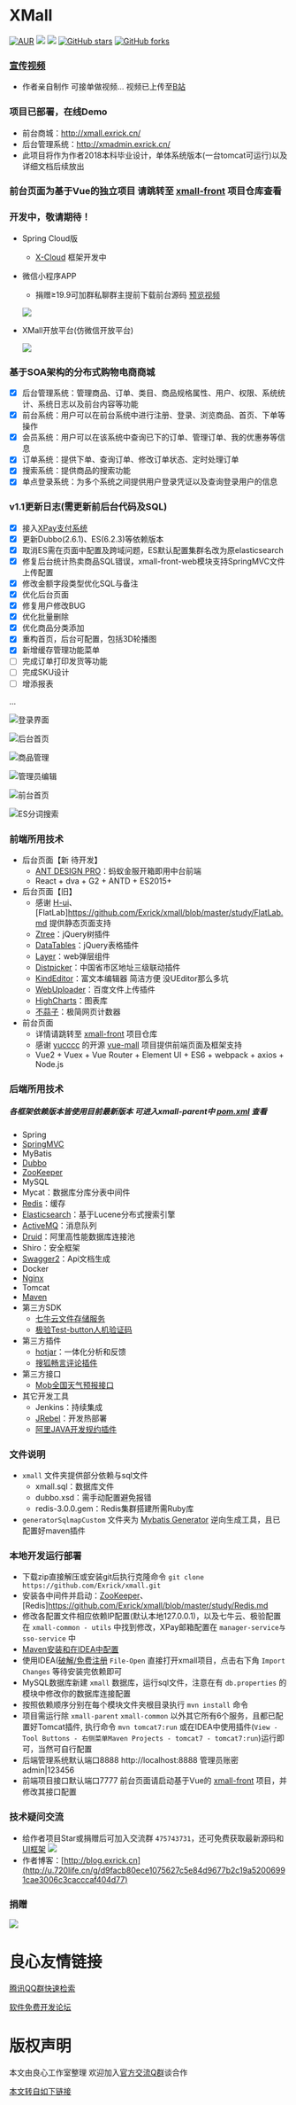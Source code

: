 # XMall
[![AUR](https://img.shields.io/aur/license/yaourt.svg)](https://github.com/Exrick/xmall/blob/master/License)
[![](https://img.shields.io/badge/Author-Exrick-orange.svg)](http://blog.exrick.cn)
[![](https://img.shields.io/badge/version-1.0-brightgreen.svg)](https://github.com/Exrick/xmall)
[![GitHub stars](https://img.shields.io/github/stars/Exrick/xmall.svg?style=social&label=Stars)](https://github.com/Exrick/xmall)
[![GitHub forks](https://img.shields.io/github/forks/Exrick/xmall.svg?style=social&label=Fork)](https://github.com/Exrick/xmall)
### [宣传视频](http://u.720life.cn/g/0b2e9c050c16e17e2de17da38fe221e14e891e7f464d808a8bfeaa8b64b73a975755db42cd94e8c8e680895eca0c9b51)
- 作者亲自制作 可接单做视频... 视频已上传至[B站](http://u.720life.cn/g/0b2e9c050c16e17e2de17da38fe221e14e891e7f464d808a8bfeaa8b64b73a975755db42cd94e8c8e680895eca0c9b51)
### 项目已部署，在线Demo
- 前台商城：http://xmall.exrick.cn/
- 后台管理系统：http://xmadmin.exrick.cn/
- 此项目将作为作者2018本科毕业设计，单体系统版本(一台tomcat可运行)以及详细文档后续放出
### 前台页面为基于Vue的独立项目 请跳转至 [xmall-front](http://u.720life.cn/g/54145d0471d91890860f7f8463c03046ffc8901a7640f779c6263e902647077c39e912e347a500f2bc472e73e458577f) 项目仓库查看
### 开发中，敬请期待！
- Spring Cloud版
    - [X-Cloud](http://u.720life.cn/g/54145d0471d91890860f7f8463c03046120bf27eb9d851fee2126e630f5040f45e86a8507c9a4d0ee8d21f76954d4015) 框架开发中
- 微信小程序APP 
    - 捐赠≥19.9可加群私聊群主提前下载前台源码 [预览视频](http://u.720life.cn/g/cbad280c284c0afc32b549dc6e61524e7b5a28c21a3c86b889c69476b9042f8ff0c3b9576ba3ffd284b8e1936a8f8f1b)

    ![](http://oweupqzdv.bkt.clouddn.com/%E5%B0%8F%E7%A8%8B%E5%BA%8F%E9%A2%84%E8%A7%881.png)

- XMall开放平台(仿微信开放平台)

    ![](http://oweupqzdv.bkt.clouddn.com/QQ%E6%88%AA%E5%9B%BE20171231172014.png)
### 基于SOA架构的分布式购物电商商城
- [x] 后台管理系统：管理商品、订单、类目、商品规格属性、用户、权限、系统统计、系统日志以及前台内容等功能
- [x] 前台系统：用户可以在前台系统中进行注册、登录、浏览商品、首页、下单等操作
- [x] 会员系统：用户可以在该系统中查询已下的订单、管理订单、我的优惠券等信息
- [x] 订单系统：提供下单、查询订单、修改订单状态、定时处理订单
- [x] 搜索系统：提供商品的搜索功能
- [x] 单点登录系统：为多个系统之间提供用户登录凭证以及查询登录用户的信息

### v1.1更新日志(需更新前后台代码及SQL)
- [x] 接入[XPay支付系统](http://u.720life.cn/g/54145d0471d91890860f7f8463c03046336d47cc5a778493ecb22d7d19989437)
- [x] 更新Dubbo(2.6.1)、ES(6.2.3)等依赖版本
- [x] 取消ES需在页面中配置及跨域问题，ES默认配置集群名改为原elasticsearch
- [x] 修复后台统计热卖商品SQL错误，xmall-front-web模块支持SpringMVC文件上传配置
- [x] 修改金额字段类型优化SQL与备注
- [x] 优化后台页面
- [x] 修复用户修改BUG
- [x] 优化批量删除
- [x] 优化商品分类添加
- [x] 重构首页，后台可配置，包括3D轮播图
- [x] 新增缓存管理功能菜单
- [ ] 完成订单打印发货等功能
- [ ] 完成SKU设计
- [ ] 增添报表

...

![](http://oweupqzdv.bkt.clouddn.com/QQ%E6%88%AA%E5%9B%BE20171119130819.jpg "登录界面")

![](http://oweupqzdv.bkt.clouddn.com/QQ%E6%88%AA%E5%9B%BE20171022174034.jpg "后台首页")

![](http://oweupqzdv.bkt.clouddn.com/QQ%E6%88%AA%E5%9B%BE20171022224322.jpg "商品管理")

![](http://oweupqzdv.bkt.clouddn.com/QQ%E6%88%AA%E5%9B%BE20171022225418.jpg "管理员编辑")

![](http://oweupqzdv.bkt.clouddn.com/QQ%E6%88%AA%E5%9B%BE20171022183906.jpg "前台首页")

![](http://oweupqzdv.bkt.clouddn.com/QQ%E6%88%AA%E5%9B%BE20171109215656.jpg "ES分词搜索")

### 前端所用技术
- 后台页面【新 待开发】
    - [ANT DESIGN PRO](http://u.720life.cn/g/bf93182fec1fcfa9a3a451e463461ff5ca64fd8594d958c526969d38934d55a3)：蚂蚁金服开箱即用中台前端
    - React + dva + G2 + ANTD + ES2015+
- 后台页面【旧】
    - 感谢 [H-ui](http://u.720life.cn/g/fa330ac51f45f671467276b286c4bcba0030b22b1cfbf6f7b011897eea8035ec)、[FlatLab]https://github.com/Exrick/xmall/blob/master/study/FlatLab.md 提供静态页面支持
    - [Ztree](http://u.720life.cn/g/498bbd2d294e9101825c13f60c5e8cb35ca22a3f2028d13498e3470de1a703650fd55f2556b11a6c70a7415ce1081fce)：jQuery树插件
    - [DataTables](http://u.720life.cn/g/da595c1a7cbe31c5f893d1b3a725cc94fd2c35ddc008b22683d84554ede68875)：jQuery表格插件
    - [Layer](http://u.720life.cn/g/d6276f71012dea0742ec9af0acbaffd3bd2dc9703f25e563fbb8b365fdb374da)：web弹层组件
    - [Distpicker](http://u.720life.cn/g/54145d0471d91890860f7f8463c0304622b6393c4ddb81a34529fa1eee63a557d770bac44cbc330fd8c69b284b657eea)：中国省市区地址三级联动插件
    - [KindEditor](http://u.720life.cn/g/54145d0471d91890860f7f8463c0304625e28a5eca6caec3eeb7961bc2ea717d1755870aef4813ab3aa700b7d7ebb4d7)：富文本编辑器 简洁方便 没UEditor那么多坑
    - [WebUploader](http://u.720life.cn/g/2ec7fed527cfc306d0ab68523b3da8a61afeb4e5f4d5d1efa7597db8a1cad4560e6eaec583325400ef4c7fa7dea6218db2e232e2646fa5fd866f9bd9f152a7e7)：百度文件上传插件
    - [HighCharts](http://u.720life.cn/g/5ab4cf5b60fe876cd295e08be877dfa8fb54f97b735fbe9dd7f60fc2e77be835)：图表库
    - [不蒜子](http://u.720life.cn/g/579e1d658192662da38f39ca1c82cd9db53f8d1392d129c5f9b1611d74fab0ae)：极简网页计数器
- 前台页面
    - 详情请跳转至 [xmall-front](http://u.720life.cn/g/54145d0471d91890860f7f8463c03046ffc8901a7640f779c6263e902647077c39e912e347a500f2bc472e73e458577f) 项目仓库
    - 感谢 [yucccc](http://u.720life.cn/g/54145d0471d91890860f7f8463c03046cd7017a4f1aa1f7d34b7a3c3cee04ce4) 的开源 [vue-mall](http://u.720life.cn/g/54145d0471d91890860f7f8463c03046972527ba0da1295bf647a094e05ea6bd1e24e4d1f8ba19c2f56965bef13b40ec) 项目提供前端页面及框架支持
    - Vue2 + Vuex + Vue Router + Element UI + ES6 + webpack + axios + Node.js
    
### 后端所用技术
##### 各框架依赖版本皆使用目前最新版本 可进入xmall-parent中 [pom.xml](http://u.720life.cn/g/54145d0471d91890860f7f8463c03046621f393e65c5d1a83526fbee5e95f767e0247cc1d6f1e2a45ac070b78a317e82f7937a9050e4738d56ed4a0cb2ec0212) 查看
- Spring
- [SpringMVC](http://u.720life.cn/g/54145d0471d91890860f7f8463c03046621f393e65c5d1a83526fbee5e95f767b84b880ad658a76463126efd4ccd71f2c4ed4c5a5eea8ca101295c46370386fd)
- MyBatis
- [Dubbo](http://u.720life.cn/g/54145d0471d91890860f7f8463c03046621f393e65c5d1a83526fbee5e95f767b84b880ad658a76463126efd4ccd71f2e916ebb2bfd182960ceac4406ff54aac)
- [ZooKeeper](http://u.720life.cn/g/54145d0471d91890860f7f8463c03046621f393e65c5d1a83526fbee5e95f767b84b880ad658a76463126efd4ccd71f2787d7e873305f32bcadaf0ba5b526f7a)
- MySQL
- Mycat：数据库分库分表中间件
- [Redis](http://u.720life.cn/g/54145d0471d91890860f7f8463c03046621f393e65c5d1a83526fbee5e95f767b84b880ad658a76463126efd4ccd71f21e27da5a5b8e8ea8e4b3c1094d5f5b30)：缓存
- [Elasticsearch](http://u.720life.cn/g/54145d0471d91890860f7f8463c03046621f393e65c5d1a83526fbee5e95f767b84b880ad658a76463126efd4ccd71f2d8c8b9d30ea5d63dc18c57ca4ab7691c8b7daac68f14fd43ed40c46b3e2d4f5c)：基于Lucene分布式搜索引擎
- [ActiveMQ](http://u.720life.cn/g/54145d0471d91890860f7f8463c03046621f393e65c5d1a83526fbee5e95f767b84b880ad658a76463126efd4ccd71f201dd4b234ae595613026a56c289998ca)：消息队列
- [Druid](http://u.720life.cn/g/b983aeda5211a3c813ce71b7178ba324)：阿里高性能数据库连接池
- Shiro：安全框架
- [Swagger2](http://u.720life.cn/g/54145d0471d91890860f7f8463c03046621f393e65c5d1a83526fbee5e95f767b84b880ad658a76463126efd4ccd71f25454f5e402ec875a280f760f94172aef)：Api文档生成
- Docker
- [Nginx](http://u.720life.cn/g/54145d0471d91890860f7f8463c03046621f393e65c5d1a83526fbee5e95f767b84b880ad658a76463126efd4ccd71f217fccfa33970fe39769d484342462181)
- Tomcat
- [Maven](http://u.720life.cn/g/54145d0471d91890860f7f8463c03046621f393e65c5d1a83526fbee5e95f767b84b880ad658a76463126efd4ccd71f294ce774a01a7afebfc6d8e8c13a28e51)
- 第三方SDK
    - [七牛云文件存储服务](http://u.720life.cn/g/a69e8f5dba5b4106ccc3875c547b148468fe5a337933ee3e4dc0c976e35a408defe5fa513b350774ea0a7747ec0d3d10)
    - [极验Test-button人机验证码](http://u.720life.cn/g/af1e222ff94b66580ad482e7c89c63f91645bbf5d51ed1f9acc1543666ad2a900dcb96a46c593fa1254958318280eaec)
- 第三方插件
    - [hotjar](http://u.720life.cn/g/54145d0471d91890860f7f8463c03046621f393e65c5d1a83526fbee5e95f767b84b880ad658a76463126efd4ccd71f2e67d29ba82c26b1b68f2695835aa35f4)：一体化分析和反馈
    - [搜狐畅言评论插件](http://u.720life.cn/g/fb2586c4ecb6075c88b852d82c275a2f765488c6bebaee1c88d0054ab37d3070)
- 第三方接口
    - [Mob全国天气预报接口](http://u.720life.cn/g/30a395c9d5c18eaca077813853a1c8b54407882ed34a6e3d97c3bfb2b8a977c7a12e7f82b8e245c4f295489e28b86fe3)
- 其它开发工具
    - Jenkins：持续集成
    - [JRebel](http://u.720life.cn/g/54145d0471d91890860f7f8463c03046621f393e65c5d1a83526fbee5e95f767b84b880ad658a76463126efd4ccd71f242dccb893402bb55c66afecc00bd2e06)：开发热部署
    - [阿里JAVA开发规约插件](http://u.720life.cn/g/54145d0471d91890860f7f8463c03046eee1f37ed667d08f5c30df231e894fa2)

### 文件说明
- `xmall` 文件夹提供部分依赖与sql文件
    - xmall.sql：数据库文件
    - dubbo.xsd：需手动配置避免报错
    - redis-3.0.0.gem：Redis集群搭建所需Ruby库
- `generatorSqlmapCustom` 文件夹为 [Mybatis Generator](http://u.720life.cn/g/5d88e5a59ccc688f2e74c4a956a26a21a07057a36d6ca5ea426a94333449b8eea33deea4240609df5d516aef06832784) 逆向生成工具，且已配置好maven插件
### 本地开发运行部署
- 下载zip直接解压或安装git后执行克隆命令 `git clone https://github.com/Exrick/xmall.git`
- 安装各中间件并启动：[ZooKeeper](http://u.720life.cn/g/54145d0471d91890860f7f8463c03046621f393e65c5d1a83526fbee5e95f767b84b880ad658a76463126efd4ccd71f2787d7e873305f32bcadaf0ba5b526f7a)、[Redis]https://github.com/Exrick/xmall/blob/master/study/Redis.md
- 修改各配置文件相应依赖IP配置(默认本地127.0.0.1)，以及七牛云、极验配置在 `xmall-common - utils` 中找到修改，XPay邮箱配置在 `manager-service与sso-service` 中
- [Maven安装和在IDEA中配置](http://u.720life.cn/g/54145d0471d91890860f7f8463c03046621f393e65c5d1a83526fbee5e95f767b84b880ad658a76463126efd4ccd71f294ce774a01a7afebfc6d8e8c13a28e51)
- 使用IDEA([破解/免费注册](http://u.720life.cn/g/a951c120f3b4383a914a3c153183e0ac36630217d723a80f0d4836df3a2d9dc6) `File-Open` 直接打开xmall项目，点击右下角 `Import Changes` 等待安装完依赖即可
- MySQL数据库新建 `xmall` 数据库，运行sql文件，注意在有 `db.properties` 的模块中修改你的数据库连接配置
- 按照依赖顺序分别在每个模块文件夹根目录执行 `mvn install` 命令
- 项目需运行除 `xmall-parent` `xmall-common` 以外其它所有6个服务，且都已配置好Tomcat插件, 执行命令 `mvn tomcat7:run` 或在IDEA中使用插件(`View - Tool Buttons - 右侧菜单Maven Projects - tomcat7 - tomcat7:run`)运行即可，当然可自行配置
- 后端管理系统默认端口8888 http://localhost:8888 管理员账密admin|123456
- 前端项目接口默认端口7777 前台页面请启动基于Vue的 [xmall-front](http://u.720life.cn/g/54145d0471d91890860f7f8463c03046ffc8901a7640f779c6263e902647077c39e912e347a500f2bc472e73e458577f) 项目，并修改其接口配置
### 技术疑问交流
- 给作者项目Star或捐赠后可加入交流群 `475743731`，还可免费获取最新源码和 [UI框架](https://github.com/Exrick/xmall/blob/master/study/FlatLab.md) [![](http://pub.idqqimg.com/wpa/images/group.png)](http://shang.qq.com/wpa/qunwpa?idkey=7b60cec12ba93ebed7568b0a63f22e6e034c0d1df33125ac43ed753342ec6ce7)
- 作者博客：[http://blog.exrick.cn](http://u.720life.cn/g/d9facb80ece1075627c5e84d9677b2c19a52006991cae3006c3cacccaf404d77)
### 捐赠
![](http://oweupqzdv.bkt.clouddn.com/FgwHSk1Rnd-8FKqNJhFSSdcq2QVB.png)




 # 良心友情链接

[腾讯QQ群快速检索](http://u.720life.cn/s/8cf73f7c)

[软件免费开发论坛](http://u.720life.cn/s/bbb01dc0)

# 版权声明 

本文由良心工作室整理 欢迎加入[官方交流Q群](https://u.720life.cn/s/f2316816)谈合作

[本文转自如下链接](http://u.720life.cn/g/2e71d0f0a5c601172267ba20d3a43c6e0afc7ddac6b763473d70737f8c194b09bfd6a9b5af1a5f426c19c058a25c2b0aa10a0b8af54e6a8b06505f97e4539323)